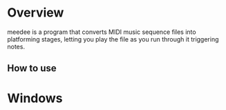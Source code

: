 # Overview
meedee is a program that converts MIDI music sequence files into platforming stages, letting you play the file as you run through it triggering notes.

## How to use
# Windows

